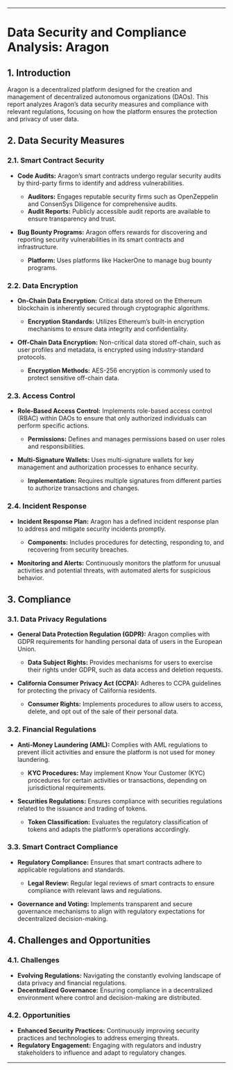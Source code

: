 
---

# **Data Security and Compliance Analysis: Aragon**

## **1. Introduction**

Aragon is a decentralized platform designed for the creation and management of decentralized autonomous organizations (DAOs). This report analyzes Aragon’s data security measures and compliance with relevant regulations, focusing on how the platform ensures the protection and privacy of user data.

## **2. Data Security Measures**

### **2.1. Smart Contract Security**

- **Code Audits:** Aragon’s smart contracts undergo regular security audits by third-party firms to identify and address vulnerabilities.
  - **Auditors:** Engages reputable security firms such as OpenZeppelin and ConsenSys Diligence for comprehensive audits.
  - **Audit Reports:** Publicly accessible audit reports are available to ensure transparency and trust.

- **Bug Bounty Programs:** Aragon offers rewards for discovering and reporting security vulnerabilities in its smart contracts and infrastructure.
  - **Platform:** Uses platforms like HackerOne to manage bug bounty programs.

### **2.2. Data Encryption**

- **On-Chain Data Encryption:** Critical data stored on the Ethereum blockchain is inherently secured through cryptographic algorithms.
  - **Encryption Standards:** Utilizes Ethereum’s built-in encryption mechanisms to ensure data integrity and confidentiality.

- **Off-Chain Data Encryption:** Non-critical data stored off-chain, such as user profiles and metadata, is encrypted using industry-standard protocols.
  - **Encryption Methods:** AES-256 encryption is commonly used to protect sensitive off-chain data.

### **2.3. Access Control**

- **Role-Based Access Control:** Implements role-based access control (RBAC) within DAOs to ensure that only authorized individuals can perform specific actions.
  - **Permissions:** Defines and manages permissions based on user roles and responsibilities.

- **Multi-Signature Wallets:** Uses multi-signature wallets for key management and authorization processes to enhance security.
  - **Implementation:** Requires multiple signatures from different parties to authorize transactions and changes.

### **2.4. Incident Response**

- **Incident Response Plan:** Aragon has a defined incident response plan to address and mitigate security incidents promptly.
  - **Components:** Includes procedures for detecting, responding to, and recovering from security breaches.

- **Monitoring and Alerts:** Continuously monitors the platform for unusual activities and potential threats, with automated alerts for suspicious behavior.

## **3. Compliance**

### **3.1. Data Privacy Regulations**

- **General Data Protection Regulation (GDPR):** Aragon complies with GDPR requirements for handling personal data of users in the European Union.
  - **Data Subject Rights:** Provides mechanisms for users to exercise their rights under GDPR, such as data access and deletion requests.

- **California Consumer Privacy Act (CCPA):** Adheres to CCPA guidelines for protecting the privacy of California residents.
  - **Consumer Rights:** Implements procedures to allow users to access, delete, and opt out of the sale of their personal data.

### **3.2. Financial Regulations**

- **Anti-Money Laundering (AML):** Complies with AML regulations to prevent illicit activities and ensure the platform is not used for money laundering.
  - **KYC Procedures:** May implement Know Your Customer (KYC) procedures for certain activities or transactions, depending on jurisdictional requirements.

- **Securities Regulations:** Ensures compliance with securities regulations related to the issuance and trading of tokens.
  - **Token Classification:** Evaluates the regulatory classification of tokens and adapts the platform’s operations accordingly.

### **3.3. Smart Contract Compliance**

- **Regulatory Compliance:** Ensures that smart contracts adhere to applicable regulations and standards.
  - **Legal Review:** Regular legal reviews of smart contracts to ensure compliance with relevant laws and regulations.

- **Governance and Voting:** Implements transparent and secure governance mechanisms to align with regulatory expectations for decentralized decision-making.

## **4. Challenges and Opportunities**

### **4.1. Challenges**

- **Evolving Regulations:** Navigating the constantly evolving landscape of data privacy and financial regulations.
- **Decentralized Governance:** Ensuring compliance in a decentralized environment where control and decision-making are distributed.

### **4.2. Opportunities**

- **Enhanced Security Practices:** Continuously improving security practices and technologies to address emerging threats.
- **Regulatory Engagement:** Engaging with regulators and industry stakeholders to influence and adapt to regulatory changes.

---
